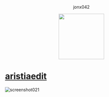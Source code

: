 <p align="center"> jonx042
<p align="center">
<a href="https://osu.ppy.sh/users/18657106">
  <img src="https://a.ppy.sh/18657106"  
       width="150"
       height="150"></a>
<p align="center"> 
  
# [aristiaedit](https://cdn.discordapp.com/attachments/1016946797056372758/1097194413924569198/AristiaEdit.osk)  
![screenshot021](https://cdn.discordapp.com/attachments/1016946797056372758/1097195125777641593/image.png)
